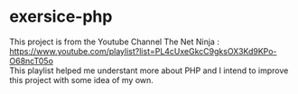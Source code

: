 # exersice-php
This project is from the Youtube Channel The Net Ninja : https://www.youtube.com/playlist?list=PL4cUxeGkcC9gksOX3Kd9KPo-O68ncT05o <br/>
This playlist helped me understant more about PHP and I intend to improve this project with some idea of my own.
